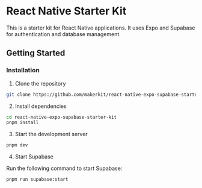 # React Native Starter Kit

This is a starter kit for React Native applications. It uses Expo and Supabase for authentication and database management.

## Getting Started

### Installation

1. Clone the repository

```bash
git clone https://github.com/makerkit/react-native-expo-supabase-starter-kit.git
```

2. Install dependencies

```bash
cd react-native-expo-supabase-starter-kit
pnpm install
```

3. Start the development server

```bash
pnpm dev
```

4. Start Supabase

Run the following command to start Supabase:

```
pnpm run supabase:start
```